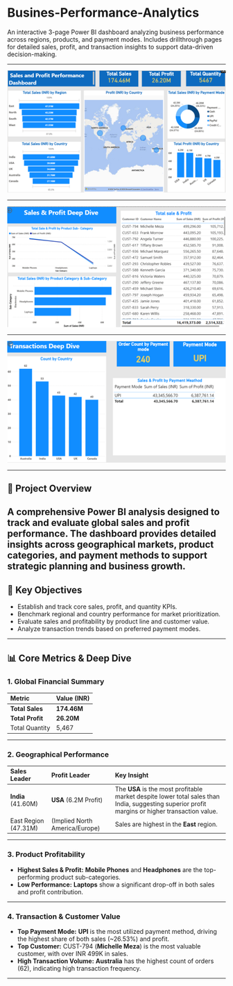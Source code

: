 # Busines-Performance-Analytics

An interactive 3-page Power BI dashboard analyzing business performance across regions, products, and payment modes. Includes drillthrough pages for detailed sales, profit, and transaction insights to support data-driven decision-making.

---


![Uber Dashboard](https://github.com/Pranshul-cloud/Busines-Performance-Analytics/blob/main/Dashboard.png/Main_Dashboard.png)

---

![Uber Dashboard](https://github.com/Pranshul-cloud/Busines-Performance-Analytics/blob/main/Dashboard.png/Sales_%26_Profit_DeepDive.png)

---

![Uber Dashboard](https://github.com/Pranshul-cloud/Busines-Performance-Analytics/blob/main/Dashboard.png/Transactions_Deepdive.png)

---


## 📌 Project Overview
A comprehensive Power BI analysis designed to track and evaluate global **sales and profit performance**. The dashboard provides detailed insights across geographical markets, product categories, and payment methods to support strategic planning and business growth.
---

## 🎯 Key Objectives
- Establish and track core sales, profit, and quantity KPIs.
- Benchmark regional and country performance for market prioritization.
- Evaluate sales and profitability by product line and customer value.
- Analyze transaction trends based on preferred payment modes.

---

## 📊 Core Metrics & Deep Dive

### 1. Global Financial Summary
| Metric | Value (INR) |
| :--- | :--- |
| **Total Sales** | **174.46M** |
| **Total Profit** | **26.20M** |
| Total Quantity | 5,467 |
---
### 2. Geographical Performance
| Sales Leader | Profit Leader | Key Insight |
| :--- | :--- | :--- |
| **India** (41.60M) | **USA** (6.2M Profit) | The **USA** is the most profitable market despite lower total sales than India, suggesting superior profit margins or higher transaction value. |
| East Region (47.31M) | (Implied North America/Europe) | Sales are highest in the **East** region. |
---
### 3. Product Profitability
- **Highest Sales & Profit:** **Mobile Phones** and **Headphones** are the top-performing product sub-categories.
- **Low Performance:** **Laptops** show a significant drop-off in both sales and profit contribution.
---
### 4. Transaction & Customer Value
- **Top Payment Mode:** **UPI** is the most utilized payment method, driving the highest share of both sales (~26.53%) and profit.
- **Top Customer:** CUST-794 (**Michelle Meza**) is the most valuable customer, with over $\text{INR } 499\text{K}$ in sales.
- **High Transaction Volume:** **Australia** has the highest count of orders (62), indicating high transaction frequency.

---
